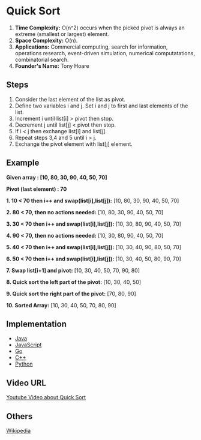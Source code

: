 # Quick Sort

1. **Time Complexity:** O(n^2) occurs when the picked pivot is always an extreme (smallest or largest) element.
2. **Space Complexity:** O(n).
3. **Applications:** Commercial computing, search for information, operations research, event-driven simulation, numerical computatations, combinatorial search.
4. **Founder's Name:** Tony Hoare

## Steps

1. Consider the last element of the list as pivot.
2. Define two variables i and j. Set i and j to first and last elements of the list.
3. Increment i until list[i] > pivot then stop.
4. Decrement j until list[j] < pivot then stop.
5. If i < j then exchange list[i] and list[j].
6. Repeat steps 3,4 and 5 until i > j.
7. Exchange the pivot element with list[j] element.

## Example

**Given array : [10, 80, 30, 90, 40, 50, 70]**

**Pivot (last element) : 70**

**1. 10 < 70 then i++ and swap(list[i],list[j]):** [10, 80, 30, 90, 40, 50, 70]

**2. 80 < 70, then no actions needed:** [10, 80, 30, 90, 40, 50, 70]

**3. 30 < 70 then i++ and swap(list[i],list[j]):** [10, 30, 80, 90, 40, 50, 70]

**4. 90 < 70, then no actions needed:** [10, 30, 80, 90, 40, 50, 70]

**5. 40 < 70 then i++ and swap(list[i],list[j]):** [10, 30, 40, 90, 80, 50, 70]

**6.  50 < 70 then i++ and swap(list[i],list[j]):** [10, 30, 40, 50, 80, 90, 70]

**7. Swap list[i+1] and pivot:** [10, 30, 40, 50, 70, 90, 80]

**8. Quick sort the left part of the pivot:** [10, 30, 40, 50]

**9. Quick sort the right part of the pivot:** [70, 80, 90]

**10. Sorted Array:** [10, 30, 40, 50, 70, 80, 90]


## Implementation

- [Java](../../../algorithms/Java/sorting/quick-sort.java)
- [JavaScript](../../../algorithms/JavaScript/src/sorting/quick-sort.js)
- [Go](../../../algorithms/Go/sorting/quicksort.go)
- [C++](../../../algorithms/CPlusPlus/Sorting/quick-sort.cpp)
- [Python](../../../algorithms/Python/sorting/quicksort.py)

## Video URL

[Youtube Video about Quick Sort](https://www.youtube.com/watch?v=PgBzjlCcFvc&ab_channel=GeeksforGeeks)

## Others

[Wikipedia](https://en.wikipedia.org/wiki/Quicksort)
